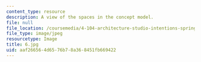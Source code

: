 ```yaml
---
content_type: resource
description: A view of the spaces in the concept model.
file: null
file_location: /coursemedia/4-104-architecture-studio-intentions-spring-2005/aaf266564d6576b78a368451fb669422_6.jpg
file_type: image/jpeg
resourcetype: Image
title: 6.jpg
uid: aaf26656-4d65-76b7-8a36-8451fb669422
---
```

